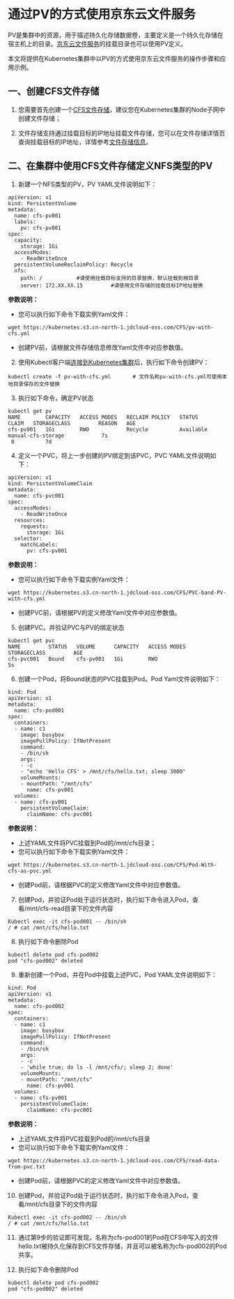# 通过PV的方式使用京东云文件服务

  PV是集群中的资源，用于描述持久化存储数据卷，主要定义是一个持久化存储在宿主机上的目录。[京东云文件服务](https://docs.jdcloud.com/cn/cloud-file-service/product-overview)的挂载目录也可以使用PV定义。
  
  本文将提供在Kubernetes集群中以PV的方式使用京东云文件服务的操作步骤和应用示例。
  
## 一、创建CFS文件存储

1. 您需要首先创建一个[CFS文件存储](https://docs.jdcloud.com/cn/cloud-file-service/creating-file-system)，建议您在Kubernetes集群的Node子网中创建文件存储；

2. 文件存储支持通过挂载目标的IP地址挂载文件存储，您可以在文件存储详情页查询挂载目标的IP地址，详情参考[文件存储信息](https://docs.jdcloud.com/cn/cloud-file-service/file-system-detail)。

## 二、在集群中使用CFS文件存储定义NFS类型的PV
    
1. 新建一个NFS类型的PV，PV YAML文件说明如下：
```
apiVersion: v1
kind: PersistentVolume
metadata:
  name: cfs-pv001
  labels:
    pv: cfs-pv001
spec:
  capacity:
    storage: 1Gi
  accessModes:
    - ReadWriteOnce
  persistentVolumeReclaimPolicy: Recycle
  nfs:
    path: /           #请使用挂载目标支持的目录替换，默认挂载到根目录
    server: 172.XX.XX.15         #请使用文件存储的挂载目标IP地址替换

```     
**参数说明：**

* 您可以执行如下命令下载实例Yaml文件：

`
wget https://kubernetes.s3.cn-north-1.jdcloud-oss.com/CFS/pv-with-cfs.yml
`

* 创建PV前，请根据文件存储信息修改Yaml文件中对应参数值。

2. 使用Kubectl客户端[连接到Kubernetes集群](https://docs.jdcloud.com/cn/jcs-for-kubernetes/connect-to-cluster)后，执行如下命令创建PV：

```
kubectl create -f pv-with-cfs.yml       # 文件名称pv-with-cfs.yml可使用本地目录保存的文件替换
```

3. 执行如下命令，确定PV状态
```
kubectl get pv 
NAME        CAPACITY   ACCESS MODES   RECLAIM POLICY   STATUS      CLAIM   STORAGECLASS         REASON   AGE
cfs-pv001   1Gi        RWO            Recycle          Available        manual-cfs-storage            7s
 0          7d
```

4. 定义一个PVC，将上一步创建的PV绑定到该PVC，PVC YAML文件说明如下：
```
apiVersion: v1
kind: PersistentVolumeClaim
metadata:
  name: cfs-pvc001
spec:
  accessModes:
    - ReadWriteOnce
  resources:
    requests:
      storage: 1Gi
  selector:
    matchLabels:
      pv: cfs-pv001

```
**参数说明：**

* 您可以执行如下命令下载实例Yaml文件：

`
wget https://kubernetes.s3.cn-north-1.jdcloud-oss.com/CFS/PVC-band-PV-with-cfs.yml
`

* 创建PVC前，请根据PV的定义修改Yaml文件中对应参数值。

5. 创建PVC，并验证PVC与PV的绑定状态

```
kubectl get pvc
NAME         STATUS   VOLUME      CAPACITY   ACCESS MODES   STORAGECLASS         AGE
cfs-pvc001   Bound    cfs-pv001   1Gi        RWO                                  5s

```
6. 创建一个Pod，将Bound状态的PVC挂载到Pod。Pod Yaml文件说明如下：
```
kind: Pod
apiVersion: v1
metadata:
  name: cfs-pod001
spec:
  containers:
  - name: c1
    image: busybox
    imagePullPolicy: IfNotPresent
    command:
    - /bin/sh
    args:
    - -c
    - "echo 'Hello CFS' > /mnt/cfs/hello.txt; sleep 3000"
    volumeMounts:
    - mountPath: "/mnt/cfs"
      name: cfs-pv001
  volumes:
  - name: cfs-pv001
    persistentVolumeClaim:
      claimName: cfs-pvc001

```     
**参数说明：**

* 上述YAML文件将PVC挂载到Pod的/mnt/cfs目录；
* 您可以执行如下命令下载实例Yaml文件：

`
wget https://kubernetes.s3.cn-north-1.jdcloud-oss.com/CFS/Pod-With-cfs-as-pvc.yml
`

* 创建Pod前，请根据PVC的定义修改Yaml文件中对应参数值。

7. 创建Pod，并验证Pod处于运行状态时，执行如下命令进入Pod，查看/mnt/cfs-read目录下的文件内容
```
Kubectl exec -it cfs-pod001 -- /bin/sh
/ # cat /mnt/cfs/hello.txt

```
8. 执行如下命令删除Pod

```
kubectl delete pod cfs-pod002
pod "cfs-pod002" deleted
```

9. 重新创建一个Pod，并在Pod中挂载上述PVC，Pod  YAML文件说明如下：

```
kind: Pod
apiVersion: v1
metadata:
  name: cfs-pod002
spec:
  containers:
  - name: c1
    image: busybox
    imagePullPolicy: IfNotPresent
    command:
    - /bin/sh
    args:
    - -c
    - 'while true; do ls -l /mnt/cfs/; sleep 2; done'
    volumeMounts:
    - mountPath: "/mnt/cfs"
      name: cfs-pv001
  volumes:
  - name: cfs-pv001
    persistentVolumeClaim:
      claimName: cfs-pvc001

```     
**参数说明：**

* 上述YAML文件将PVC挂载到Pod的/mnt/cfs目录
* 您可以执行如下命令下载实例Yaml文件：

`
wget https://kubernetes.s3.cn-north-1.jdcloud-oss.com/CFS/read-data-from-pvc.txt
`

* 创建Pod前，请根据PVC的定义修改Yaml文件中对应参数值。

10. 创建Pod，并验证Pod处于运行状态时，执行如下命令进入Pod，查看/mnt/cfs目录下的文件内容
```
Kubectl exec -it cfs-pod002 -- /bin/sh
/ # cat /mnt/cfs/hello.txt

```
11. 通过第9步的验证即可发现，名称为cfs-pod001的Pod在CFS中写入的文件hello.txt被持久化保存到CFS文件存储，并且可以被名称为cfs-pod002的Pod共享。

12. 执行如下命令删除Pod

```
kubectl delete pod cfs-pod002
pod "cfs-pod002" deleted
```